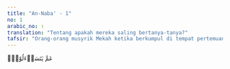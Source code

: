 ```yaml
---
title: "An-Naba' - 1"
no: 1
arabic_no: ١
translation: "Tentang apakah mereka saling bertanya-tanya?"
tafsir: "Orang-orang musyrik Mekah ketika berkumpul di tempat pertemuan mereka yang berada di dekat Baitullah, sering membicarakan keadaan Nabi Muhammad dan Kitab Al-Qur'an yang dibawanya. Mereka sering bertanya satu sama lain bahwa apakah Muhammad itu seorang tukang sihir, penyair, atau seorang dukun tukang tenung yang terkena pengaruh buruk oleh berhala-berhala mereka? Mereka juga bertanya-tanya apakah Al-Qur'an itu sihir, syair, atau mantra-mantra saja? Masing-masing mengemukakan pendapat sesuai dengan hawa nafsu dan angan-angan mereka, sedangkan Nabi Muhammad sendiri dengan sikap yang tenang menyampaikan seruannya berdasarkan ayat-ayat Al-Qur'an yang memberi sinar penerangan kepada manusia menuju jalan kebenaran dan petunjuk yang lurus.\n\nSelain itu mereka sering bercakap-cakap tentang hari kebangkitan sehingga sering menimbulkan perdebatan, sebab di antara mereka ada yang mengingkarinya dan beranggapan bahwa setelah mati habislah urusan mereka. Tidak ada lagi kebangkitan setelah mati. Mereka berpendapat bahwa manusia itu lahir ke dunia lalu ia mati dan ditelan bumi karena tidak ada yang membinasakan mereka kecuali masa atau waktu saja. Di sisi lain, ada pula di antara mereka yang berpendapat bahwa yang dibangkitkan itu hanya arwah saja dan bukan jasad yang telah habis dimakan bumi. Ada pula di antara mereka yang menjumpai salah seorang sahabat Nabi dan menanyakan tentang hal itu dengan sikap mencemoohkan.\n\nSehubungan dengan sikap mereka yang demikian itu, surah ini turun untuk menolak keingkaran mereka, dan mengemukakan argumen yang nyata bahwa Allah benar-benar Mahakuasa membangkitkan mereka kembali setelah mati, walaupun mereka telah menjadi tanah, dimakan binatang buas, ditelan ikan di laut, terbakar api dan diterbangkan angin, atau sebab lainnya.\n\nDalam ayat ini, Allah mencela perselisihan orang-orang kafir Mekah mengenai hari kebangkitan dengan mengatakan, \"Tentang apakah orang-orang musyrik di kalangan penduduk Mekah itu saling bertanya-tanya?\"\n\nAllah menjawab pertanyaan mereka itu dengan firman-Nya. Yang dimaksud dengan berita yang sangat besar dalam ayat ini ialah berita tentang hari Kiamat. Disebut berita yang sangat besar karena hari Kiamat itu amat besar huru-haranya sebagaimana disebutkan dalam firman Allah:\n\nWahai manusia! Bertakwalah kepada Tuhanmu; sungguh, guncangan (hari) Kiamat itu adalah suatu (kejadian) yang sangat besar. (Ingatlah) pada hari ketika kamu melihatnya (guncangan itu), semua perempuan yang menyusui anaknya akan lalai terhadap anak yang disusuinya, dan setiap perempuan yang hamil akan keguguran kandungannya, dan kamu melihat manusia dalam keadaan mabuk, padahal sebenarnya mereka tidak mabuk, tetapi azab Allah itu sangat keras. (al-hajj/22: 1-2)\n\nMeskipun begitu, orang-orang musyrik masih meragukan bahkan banyak yang tidak percaya, sebagaimana diterangkan Allah dalam firman-Nya:\n\n(Kehidupan itu) tidak lain hanyalah kehidupan kita di dunia ini, (di sanalah) kita mati dan hidup dan tidak akan dibangkitkan (lagi). (al-Mu'minun/23: 37)\n\nFirman Allah:\n\nKami tidak tahu apakah hari Kiamat itu, kami hanyalah menduga-duga saja, dan kami tidak yakin. (al-Jatsiyah/45: 32)\n\nAdapun hikmah Ilahi menyampaikan persoalan ini dalam bentuk pertanyaan dan jawaban adalah agar lebih mendekatkan kepada pengertian dan penjelasan, seperti tercantum dalam firman Allah:\n\n(Lalu Allah berfirman), \"Milik siapakah kerajaan pada hari ini?\" Milik Allah Yang Maha Esa, Maha Mengalahkan. (Gafir/40: 16)\n\nKemudian Allah menjawab pertanyaan mereka dengan nada ancaman, \"Sekali-kali tidak. Jauh sekali dari kebenaran apa yang mereka anggap itu. Nanti mereka akan mengetahui pada waktu menyaksikan keadaan yang sebenarnya pada hari Kiamat yang selalu mereka ingkari.\"\n\nSebaiknya mereka jangan memperolok-olokkan karena mereka kelak pasti akan mengetahui keadaan yang sebenarnya. Apa-apa yang diragukan itu pasti akan mereka alami. Allah menguatkan firman-Nya itu dengan mengulang pernyataan itu sekali lagi.\n\nKemudian Allah menerangkan kekuasaan-Nya yang Mahaagung dan tanda-tanda rahmat-Nya yang sering dilupakan oleh mereka. Padahal tanda-tanda itu tampak jelas di hadapan mata. Allah mengemukakan sembilan perkara yang dapat mereka saksikan dengan mata sebagai bukti-bukti yang menunjukkan kekuasaan-Nya, seperti disebutkan pada ayat-ayat berikut, yaitu dari ayat 6 sampai ayat 14."
---
```


عَمَّ يَتَسَاۤءَلُوْنَۚ 
